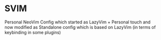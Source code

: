 # SVIM

Personal NeoVim Config which started as LazyVim + Personal touch and now modified as Standalone config which is based on LazyVim (in terms of keybinding in some plugins)

